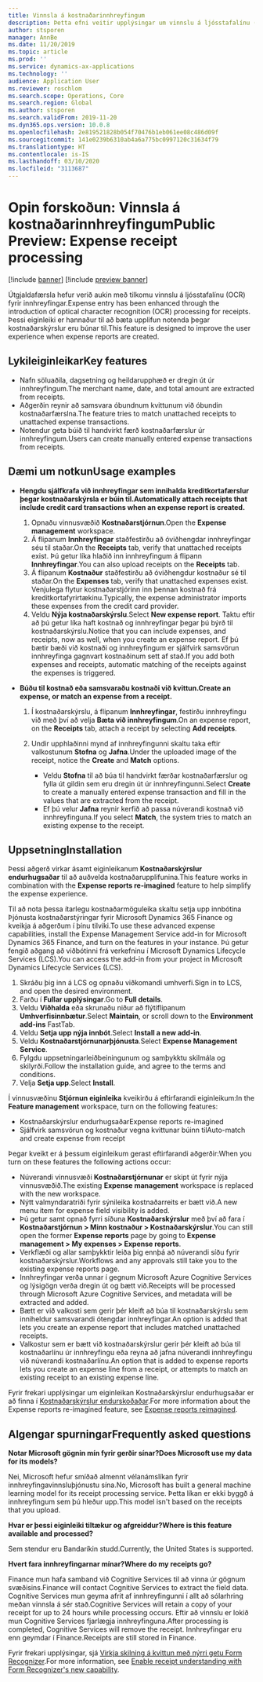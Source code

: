 ```yaml
---
title: Vinnsla á kostnaðarinnhreyfingum
description: Þetta efni veitir upplýsingar um vinnslu á ljósstafalínu (OCR) fyrir innhreyfingar. Þessi eiginleiki er hannaður til að bæta upplifun notenda þegar kostnaðarskýrslur eru búnar til í Microsoft Dynamics 365 Finance.
author: stsporen
manager: AnnBe
ms.date: 11/20/2019
ms.topic: article
ms.prod: ''
ms.service: dynamics-ax-applications
ms.technology: ''
audience: Application User
ms.reviewer: roschlom
ms.search.scope: Operations, Core
ms.search.region: Global
ms.author: stsporen
ms.search.validFrom: 2019-11-20
ms.dyn365.ops.version: 10.0.8
ms.openlocfilehash: 2e819521828b054f70476b1eb061ee08c486d09f
ms.sourcegitcommit: 141e0239b6310ab4a6a775bc0997120c31634f79
ms.translationtype: HT
ms.contentlocale: is-IS
ms.lasthandoff: 03/10/2020
ms.locfileid: "3113687"
---
```

# <a name="public-preview-expense-receipt-processing"></a><span data-ttu-id="c8871-104">Opin forskoðun: Vinnsla á kostnaðarinnhreyfingum</span><span class="sxs-lookup"><span data-stu-id="c8871-104">Public Preview: Expense receipt processing</span></span>

[!include [banner](../includes/banner.md)]
[!include [preview banner](../includes/preview-banner.md)]


<span data-ttu-id="c8871-105">Útgjaldafærsla hefur verið aukin með tilkomu vinnslu á ljósstafalínu (OCR) fyrir innhreyfingar.</span><span class="sxs-lookup"><span data-stu-id="c8871-105">Expense entry has been enhanced through the introduction of optical character recognition (OCR) processing for receipts.</span></span> <span data-ttu-id="c8871-106">Þessi eiginleiki er hannaður til að bæta upplifun notenda þegar kostnaðarskýrslur eru búnar til.</span><span class="sxs-lookup"><span data-stu-id="c8871-106">This feature is designed to improve the user experience when expense reports are created.</span></span>

## <a name="key-features"></a><span data-ttu-id="c8871-107">Lykileiginleikar</span><span class="sxs-lookup"><span data-stu-id="c8871-107">Key features</span></span>

- <span data-ttu-id="c8871-108">Nafn söluaðila, dagsetning og heildarupphæð er dregin út úr innhreyfingum.</span><span class="sxs-lookup"><span data-stu-id="c8871-108">The merchant name, date, and total amount are extracted from receipts.</span></span>
- <span data-ttu-id="c8871-109">Aðgerðin reynir að samsvara óbundnum kvittunum við óbundin kostnaðarfærslna.</span><span class="sxs-lookup"><span data-stu-id="c8871-109">The feature tries to match unattached receipts to unattached expense transactions.</span></span>
- <span data-ttu-id="c8871-110">Notendur geta búið til handvirkt færð kostnaðarfærslur úr innhreyfingum.</span><span class="sxs-lookup"><span data-stu-id="c8871-110">Users can create manually entered expense transactions from receipts.</span></span>

## <a name="usage-examples"></a><span data-ttu-id="c8871-111">Dæmi um notkun</span><span class="sxs-lookup"><span data-stu-id="c8871-111">Usage examples</span></span>

- <span data-ttu-id="c8871-112">**Hengdu sjálfkrafa við innhreyfingar sem innihalda kreditkortafærslur þegar kostnaðarskýrsla er búin til.**</span><span class="sxs-lookup"><span data-stu-id="c8871-112">**Automatically attach receipts that include credit card transactions when an expense report is created.**</span></span>

    1. <span data-ttu-id="c8871-113">Opnaðu vinnusvæðið **Kostnaðarstjórnun**.</span><span class="sxs-lookup"><span data-stu-id="c8871-113">Open the **Expense management** workspace.</span></span>
    2. <span data-ttu-id="c8871-114">Á flipanum **Innhreyfingar** staðfestirðu að óviðhengdar innhreyfingar séu til staðar.</span><span class="sxs-lookup"><span data-stu-id="c8871-114">On the **Receipts** tab, verify that unattached receipts exist.</span></span> <span data-ttu-id="c8871-115">Þú getur líka hlaðið inn innhreyfingum á flipann **Innhreyfingar**.</span><span class="sxs-lookup"><span data-stu-id="c8871-115">You can also upload receipts on the **Receipts** tab.</span></span>
    3. <span data-ttu-id="c8871-116">Á flipanum **Kostnaður** staðfestirðu að óviðhengdur kostnaður sé til staðar.</span><span class="sxs-lookup"><span data-stu-id="c8871-116">On the **Expenses** tab, verify that unattached expenses exist.</span></span> <span data-ttu-id="c8871-117">Venjulega flytur kostnaðarstjórinn inn þennan kostnað frá kreditkortafyrirtækinu.</span><span class="sxs-lookup"><span data-stu-id="c8871-117">Typically, the expense administrator imports these expenses from the credit card provider.</span></span>
    4. <span data-ttu-id="c8871-118">Veldu **Nýja kostnaðarskýrslu**.</span><span class="sxs-lookup"><span data-stu-id="c8871-118">Select **New expense report**.</span></span> <span data-ttu-id="c8871-119">Taktu eftir að þú getur líka haft kostnað og innhreyfingar þegar þú býrð til kostnaðarskýrslu.</span><span class="sxs-lookup"><span data-stu-id="c8871-119">Notice that you can include expenses, and receipts, now as well, when you create an expense report.</span></span> <span data-ttu-id="c8871-120">Ef þú bætir bæði við kostnaði og innhreyfingum er sjálfvirk samsvörun innhreyfinga gagnvart kostnaðinum sett af stað.</span><span class="sxs-lookup"><span data-stu-id="c8871-120">If you add both expenses and receipts, automatic matching of the receipts against the expenses is triggered.</span></span>

- <span data-ttu-id="c8871-121">**Búðu til kostnað eða samsvaraðu kostnaði við kvittun.**</span><span class="sxs-lookup"><span data-stu-id="c8871-121">**Create an expense, or match an expense from a receipt.**</span></span>

    1. <span data-ttu-id="c8871-122">Í kostnaðarskýrslu, á flipanum **Innhreyfingar**, festirðu innhreyfingu við með því að velja **Bæta við innhreyfingum**.</span><span class="sxs-lookup"><span data-stu-id="c8871-122">On an expense report, on the **Receipts** tab, attach a receipt by selecting **Add receipts**.</span></span>
    2. <span data-ttu-id="c8871-123">Undir upphlaðinni mynd af innhreyfingunni skaltu taka eftir valkostunum **Stofna** og **Jafna**.</span><span class="sxs-lookup"><span data-stu-id="c8871-123">Under the uploaded image of the receipt, notice the **Create** and **Match** options.</span></span>

        - <span data-ttu-id="c8871-124">Veldu **Stofna** til að búa til handvirkt færðar kostnaðarfærslur og fylla út gildin sem eru dregin út úr innhreyfingunni.</span><span class="sxs-lookup"><span data-stu-id="c8871-124">Select **Create** to create a manually entered expense transaction and fill in the values that are extracted from the receipt.</span></span>
        - <span data-ttu-id="c8871-125">Ef þú velur **Jafna** reynir kerfið að passa núverandi kostnað við innhreyfinguna.</span><span class="sxs-lookup"><span data-stu-id="c8871-125">If you select **Match**, the system tries to match an existing expense to the receipt.</span></span>

## <a name="installation"></a><span data-ttu-id="c8871-126">Uppsetning</span><span class="sxs-lookup"><span data-stu-id="c8871-126">Installation</span></span>

<span data-ttu-id="c8871-127">Þessi aðgerð virkar ásamt eiginleikanum **Kostnaðarskýrslur endurhugsaðar** til að auðvelda kostnaðarupplifunina.</span><span class="sxs-lookup"><span data-stu-id="c8871-127">This feature works in combination with the **Expense reports re-imagined** feature to help simplify the expense experience.</span></span>

<span data-ttu-id="c8871-128">Til að nota þessa ítarlegu kostnaðarmöguleika skaltu setja upp innbótina Þjónusta kostnaðarstýringar fyrir Microsoft Dynamics 365 Finance og kveikja á aðgerðum í þínu tilviki.</span><span class="sxs-lookup"><span data-stu-id="c8871-128">To use these advanced expense capabilities, install the Expense Management Service add-in for Microsoft Dynamics 365 Finance, and turn on the features in your instance.</span></span> <span data-ttu-id="c8871-129">Þú getur fengið aðgang að viðbótinni frá verkefninu í Microsoft Dynamics Lifecycle Services (LCS).</span><span class="sxs-lookup"><span data-stu-id="c8871-129">You can access the add-in from your project in Microsoft Dynamics Lifecycle Services (LCS).</span></span>

1. <span data-ttu-id="c8871-130">Skráðu þig inn á LCS og opnaðu viðkomandi umhverfi.</span><span class="sxs-lookup"><span data-stu-id="c8871-130">Sign in to LCS, and open the desired environment.</span></span>
2. <span data-ttu-id="c8871-131">Farðu í **Fullar upplýsingar**.</span><span class="sxs-lookup"><span data-stu-id="c8871-131">Go to **Full details**.</span></span>
3. <span data-ttu-id="c8871-132">Veldu **Viðhalda** eða skrunaðu niður að flýtiflipanum **Umhverfisinnbætur**.</span><span class="sxs-lookup"><span data-stu-id="c8871-132">Select **Maintain**, or scroll down to the **Environment add-ins** FastTab.</span></span>
4. <span data-ttu-id="c8871-133">Veldu **Setja upp nýja innbót**.</span><span class="sxs-lookup"><span data-stu-id="c8871-133">Select **Install a new add-in**.</span></span>
5. <span data-ttu-id="c8871-134">Veldu **Kostnaðarstjórnunarþjónusta**.</span><span class="sxs-lookup"><span data-stu-id="c8871-134">Select **Expense Management Service**.</span></span>
6. <span data-ttu-id="c8871-135">Fylgdu uppsetningarleiðbeiningunum og samþykktu skilmála og skilyrði.</span><span class="sxs-lookup"><span data-stu-id="c8871-135">Follow the installation guide, and agree to the terms and conditions.</span></span>
7. <span data-ttu-id="c8871-136">Velja **Setja upp**.</span><span class="sxs-lookup"><span data-stu-id="c8871-136">Select **Install**.</span></span>

<span data-ttu-id="c8871-137">Í vinnusvæðinu **Stjórnun eiginleika** kveikirðu á eftirfarandi eiginleikum:</span><span class="sxs-lookup"><span data-stu-id="c8871-137">In the **Feature management** workspace, turn on the following features:</span></span>

- <span data-ttu-id="c8871-138">Kostnaðarskýrslur endurhugsaðar</span><span class="sxs-lookup"><span data-stu-id="c8871-138">Expense reports re-imagined</span></span>
- <span data-ttu-id="c8871-139">Sjálfvirk samsvörun og kostnaður vegna kvittunar búinn til</span><span class="sxs-lookup"><span data-stu-id="c8871-139">Auto-match and create expense from receipt</span></span>

<span data-ttu-id="c8871-140">Þegar kveikt er á þessum eiginleikum gerast eftirfarandi aðgerðir:</span><span class="sxs-lookup"><span data-stu-id="c8871-140">When you turn on these features the following actions occur:</span></span>

- <span data-ttu-id="c8871-141">Núverandi vinnusvæði **Kostnaðarstjórnunar** er skipt út fyrir nýja vinnusvæðið.</span><span class="sxs-lookup"><span data-stu-id="c8871-141">The existing **Expense management** workspace is replaced with the new workspace.</span></span>
- <span data-ttu-id="c8871-142">Nýtt valmyndaratriði fyrir sýnileika kostnaðarreits er bætt við.</span><span class="sxs-lookup"><span data-stu-id="c8871-142">A new menu item for expense field visibility is added.</span></span>
- <span data-ttu-id="c8871-143">Þú getur samt opnað fyrri síðuna **Kostnaðarskýrslur** með því að fara í **Kostnaðarstjórnun > Minn kostnaður > Kostnaðarskýrslur**.</span><span class="sxs-lookup"><span data-stu-id="c8871-143">You can still open the former **Expense reports** page by going to **Expense management > My expenses > Expense reports**.</span></span>
- <span data-ttu-id="c8871-144">Verkflæði og allar samþykktir leiða þig ennþá að núverandi síðu fyrir kostnaðarskýrslur.</span><span class="sxs-lookup"><span data-stu-id="c8871-144">Workflows and any approvals still take you to the existing expense reports page.</span></span>
- <span data-ttu-id="c8871-145">Innhreyfingar verða unnar í gegnum Microsoft Azure Cognitive Services og lýsigögn verða dregin út og bætt við.</span><span class="sxs-lookup"><span data-stu-id="c8871-145">Receipts will be processed through Microsoft Azure Cognitive Services, and metadata will be extracted and added.</span></span>
- <span data-ttu-id="c8871-146">Bætt er við valkosti sem gerir þér kleift að búa til kostnaðarskýrslu sem inniheldur samsvarandi ótengdar innhreyfingar.</span><span class="sxs-lookup"><span data-stu-id="c8871-146">An option is added that lets you create an expense report that includes matched unattached receipts.</span></span>
- <span data-ttu-id="c8871-147">Valkostur sem er bætt við kostnaðarskýrslur gerir þér kleift að búa til kostnaðarlínu úr innhreyfingu eða reyna að jafna núverandi innhreyfingu við núverandi kostnaðarlínu.</span><span class="sxs-lookup"><span data-stu-id="c8871-147">An option that is added to expense reports lets you create an expense line from a receipt, or attempts to match an existing receipt to an existing expense line.</span></span>

<span data-ttu-id="c8871-148">Fyrir frekari upplýsingar um eiginleikan Kostnaðarskýrslur endurhugsaðar er að finna í [Kostnaðarskýrslur endurskoðaðar](ExpenseWorkspaceNew.md).</span><span class="sxs-lookup"><span data-stu-id="c8871-148">For more information about the Expense reports re-imagined feature, see [Expense reports reimagined](ExpenseWorkspaceNew.md).</span></span>

## <a name="frequently-asked-questions"></a><span data-ttu-id="c8871-149">Algengar spurningar</span><span class="sxs-lookup"><span data-stu-id="c8871-149">Frequently asked questions</span></span>

<span data-ttu-id="c8871-150">**Notar Microsoft gögnin mín fyrir gerðir sínar?**</span><span class="sxs-lookup"><span data-stu-id="c8871-150">**Does Microsoft use my data for its models?**</span></span>

<span data-ttu-id="c8871-151">Nei, Microsoft hefur smíðað almennt vélanámslíkan fyrir innhreyfingavinnsluþjónustu sína.</span><span class="sxs-lookup"><span data-stu-id="c8871-151">No, Microsoft has built a general machine learning model for its receipt processing service.</span></span> <span data-ttu-id="c8871-152">Þetta líkan er ekki byggð á innhreyfingum sem þú hleður upp.</span><span class="sxs-lookup"><span data-stu-id="c8871-152">This model isn't based on the receipts that you upload.</span></span>

<span data-ttu-id="c8871-153">**Hvar er þessi eiginleiki tiltækur og afgreiddur?**</span><span class="sxs-lookup"><span data-stu-id="c8871-153">**Where is this feature available and processed?**</span></span>

<span data-ttu-id="c8871-154">Sem stendur eru Bandaríkin studd.</span><span class="sxs-lookup"><span data-stu-id="c8871-154">Currently, the United States is supported.</span></span>

<span data-ttu-id="c8871-155">**Hvert fara innhreyfingarnar mínar?**</span><span class="sxs-lookup"><span data-stu-id="c8871-155">**Where do my receipts go?**</span></span>

<span data-ttu-id="c8871-156">Finance mun hafa samband við Cognitive Services til að vinna úr gögnum svæðisins.</span><span class="sxs-lookup"><span data-stu-id="c8871-156">Finance will contact Cognitive Services to extract the field data.</span></span> <span data-ttu-id="c8871-157">Cognitive Services mun geyma afrit af innhreyfingunni í allt að sólarhring meðan vinnsla á sér stað.</span><span class="sxs-lookup"><span data-stu-id="c8871-157">Cognitive Services will retain a copy of your receipt for up to 24 hours while processing occurs.</span></span> <span data-ttu-id="c8871-158">Eftir að vinnslu er lokið mun Cognitive Services fjarlægja innhreyfinguna.</span><span class="sxs-lookup"><span data-stu-id="c8871-158">After processing is completed, Cognitive Services will remove the receipt.</span></span> <span data-ttu-id="c8871-159">Innhreyfingar eru enn geymdar í Finance.</span><span class="sxs-lookup"><span data-stu-id="c8871-159">Receipts are still stored in Finance.</span></span>

<span data-ttu-id="c8871-160">Fyrir frekari upplýsingar, sjá [Virkja skilning á kvittun með nýrri getu Form Recognizer](https://azure.microsoft.com/blog/enable-receipt-understanding-with-form-recognizer-s-new-capability/).</span><span class="sxs-lookup"><span data-stu-id="c8871-160">For more information, see [Enable receipt understanding with Form Recognizer's new capability](https://azure.microsoft.com/blog/enable-receipt-understanding-with-form-recognizer-s-new-capability/).</span></span>
